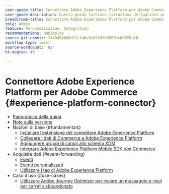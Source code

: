```yaml
---
user-guide-title: Connettore Adobe Experience Platform per Adobe Commerce
user-guide-description: Questa guida fornisce istruzioni dettagliate per l’utilizzo di Adobe Experience Platform Connector per Adobe Commerce.
breadcrumb-title: Connettore Adobe Experience Platform per Adobe Commerce
role: Admin
feature: Personalization, Integration
recommendations: noDisplay
source-git-commit: 24494546d6d21cf46e3cb9f0fdd503ec8007daf8
workflow-type: tm+mt
source-wordcount: '92'
ht-degree: 4%

---
```


# Connettore Adobe Experience Platform per Adobe Commerce {#experience-platform-connector}

- [Panoramica della guida](overview.md)
- [Note sulla versione](release-notes.md)
- Nozioni di base {#fundamentals}
   - [Installare l’estensione del connettore Adobe Experience Platform](install.md)
   - [Collegare i dati di Commerce a Adobe Experience Platform](connect-data.md)
   - [Aggiungere gruppi di campi allo schema XDM](update-xdm.md)
   - [Integrare Adobe Experience Platform Mobile SDK con Commerce](mobile-sdk-epc.md)
- Acquisire dati {#event-forwarding}
   - [Eventi](events.md)
   - [Eventi personalizzati](custom-events.md)
   - [Utilizzare i tag di Adobe Experience Platform](using-tags.md)
- Caso d’uso {#use-cases}
   - [Utilizzare Adobe Journey Optimizer per inviare un messaggio e-mail per carrello abbandonato](using-ajo.md)
